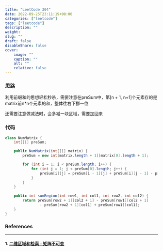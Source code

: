 ```yaml
---
title: "LeetCode 304"
date: 2022-09-25T23:11:19+08:00
categories: ["leetcode"]
tags: ["leetcode"]
description: ""
weight:
slug: ""
draft: false
disableShare: false
cover:
    image: ""
    caption: ""
    alt: ""
    relative: false
---
```


### 思路

利用前缀和的思想轻松秒杀，需要注意在preSum中，第[n + 1, n+1]个元素存的是matrix前n*n个元素的和，整体往右下挪一位

还需要注意做减法时，会多减一块区域，需要加回来

### 代码

```java
class NumMatrix {
    int[][] preSum;

    public NumMatrix(int[][] matrix) {
        preSum = new int[matrix.length + 1][matrix[0].length + 1];

        for (int i = 1; i < preSum.length; i++) {
            for (int j = 1; j < preSum[0].length; j++) {
                preSum[i][j] = preSum[i - 1][j] + preSum[i][j - 1] - preSum[i - 1][j - 1] + matrix[i - 1][j - 1];
            }
        }
    }
    
    public int sumRegion(int row1, int col1, int row2, int col2) {
        return preSum[row2 + 1][col2 + 1] - preSum[row1][col2 + 1]
                - preSum[row2 + 1][col1] + preSum[row1][col1];
    }
}
```

### References

---

#### 1. [二维区域和检索 - 矩阵不可变](https://leetcode.cn/problems/range-sum-query-2d-immutable/)
